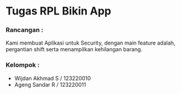 # Tugas RPL Bikin App

### Rancangan : 
Kami membuat Aplikasi untuk Security, dengan main feature adalah, pergantian shift serta menampilkan kehilangan barang. 

### Kelompok :
- Wijdan Akhmad S / 123220010
- Ageng Sandar R / 123220011